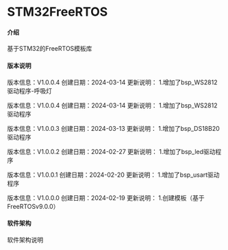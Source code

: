 # STM32FreeRTOS

#### 介绍
基于STM32的FreeRTOS模板库

#### 版本说明
版本信息：V1.0.0.4
创建日期：2024-03-14
更新说明：
1.增加了bsp_WS2812驱动程序-呼吸灯

版本信息：V1.0.0.4
创建日期：2024-03-14
更新说明：
1.增加了bsp_WS2812驱动程序


版本信息：V1.0.0.3
创建日期：2024-03-13
更新说明：
1.增加了bsp_DS18B20驱动程序

版本信息：V1.0.0.2
创建日期：2024-02-27
更新说明：
1.增加了bsp_led驱动程序

版本信息：V1.0.0.1
创建日期：2024-02-20
更新说明：
1.增加了bsp_usart驱动程序

版本信息：V1.0.0.0
创建日期：2024-02-19
更新说明：
1.创建模板（基于FreeRTOSv9.0.0）

#### 软件架构
软件架构说明



